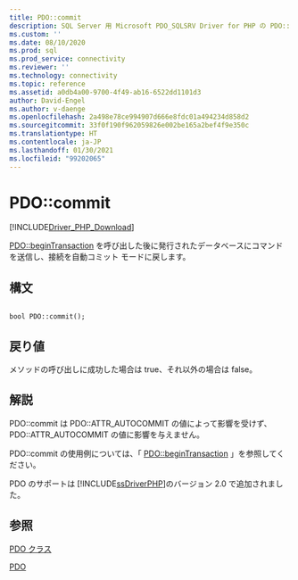 ```yaml
---
title: PDO::commit
description: SQL Server 用 Microsoft PDO_SQLSRV Driver for PHP の PDO::commit 関数の API リファレンス。
ms.custom: ''
ms.date: 08/10/2020
ms.prod: sql
ms.prod_service: connectivity
ms.reviewer: ''
ms.technology: connectivity
ms.topic: reference
ms.assetid: a0db4a00-9700-4f49-ab16-6522dd1101d3
author: David-Engel
ms.author: v-daenge
ms.openlocfilehash: 2a498e78ce994907d666e8fdc01a494234d858d2
ms.sourcegitcommit: 33f0f190f962059826e002be165a2bef4f9e350c
ms.translationtype: HT
ms.contentlocale: ja-JP
ms.lasthandoff: 01/30/2021
ms.locfileid: "99202065"
---
```

# <a name="pdocommit"></a>PDO::commit
[!INCLUDE[Driver_PHP_Download](../../includes/driver_php_download.md)]

[PDO::beginTransaction](../../connect/php/pdo-begintransaction.md) を呼び出した後に発行されたデータベースにコマンドを送信し、接続を自動コミット モードに戻します。  
  
## <a name="syntax"></a>構文  
  
```  
  
bool PDO::commit();  
```  
  
## <a name="return-value"></a>戻り値  
メソッドの呼び出しに成功した場合は true、それ以外の場合は false。  
  
## <a name="remarks"></a>解説  
PDO::commit は PDO::ATTR_AUTOCOMMIT の値によって影響を受けず、PDO::ATTR_AUTOCOMMIT の値に影響を与えません。  
  
PDO::commit の使用例については、「 [PDO::beginTransaction](../../connect/php/pdo-begintransaction.md) 」を参照してください。  
  
PDO のサポートは [!INCLUDE[ssDriverPHP](../../includes/ssdriverphp_md.md)]のバージョン 2.0 で追加されました。  
  
## <a name="see-also"></a>参照  
[PDO クラス](../../connect/php/pdo-class.md)

[PDO](https://php.net/manual/book.pdo.php)  
  
